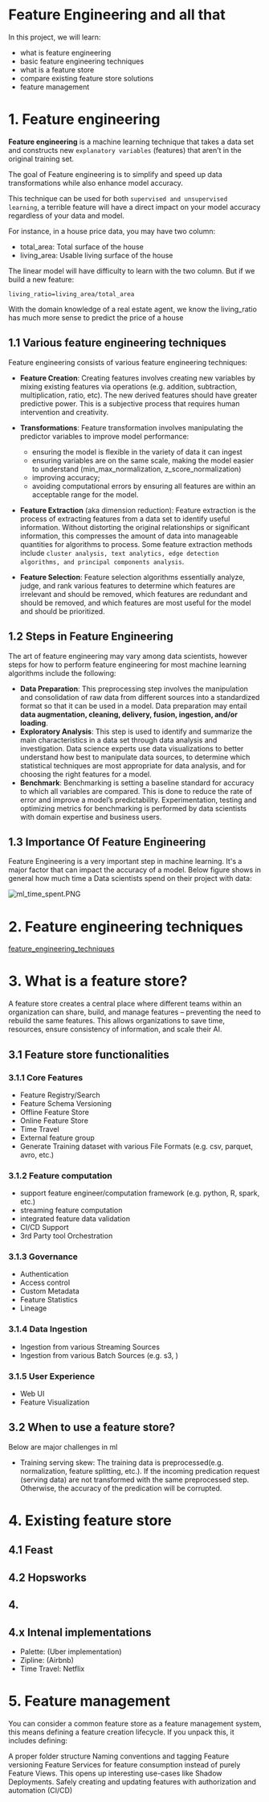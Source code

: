 # Feature Engineering and all that


In this project, we will learn:
- what is feature engineering 
- basic feature engineering techniques
- what is a feature store
- compare existing feature store solutions
- feature management 


# 1. Feature engineering 

**Feature engineering** is a machine learning technique that takes a data set and constructs new `explanatory variables` (features)
that aren’t in the original training set. 

The goal of Feature engineering is to simplify and speed up data transformations while also enhance model accuracy.


This technique can be used for both `supervised and unsupervised learning`, a terrible feature will have a direct impact 
on your model accuracy regardless of your data and model.

For instance, in a house price data, you may have two column: 
- total_area: Total surface of the house
- living_area: Usable living surface of the house

The linear model will have difficulty to learn with the two column. But if we build a new feature:

`living_ratio=living_area/total_area`

With the domain knowledge of a real estate agent, we know the living_ratio has much more sense to predict the price of a house

## 1.1 Various feature engineering techniques

Feature engineering consists of various feature engineering techniques:

- **Feature Creation**: Creating features involves creating new variables by mixing existing features via operations (e.g. 
  addition, subtraction, multiplication, ratio, etc). The new derived features should have greater predictive power. 
  This is a subjective process that requires human intervention and creativity.   

- **Transformations**: Feature transformation involves manipulating the predictor variables to improve model 
    performance: 
    - ensuring the model is flexible in the variety of data it can ingest
    - ensuring variables are on the same scale, making the model easier to understand (min_max_normalization, z_score_normalization) 
    - improving accuracy; 
    - avoiding computational errors by ensuring all features are within an acceptable range for the model. 

- **Feature Extraction** (aka dimension reduction): Feature extraction is the process of extracting features from a data set to identify 
              useful information. Without distorting the original relationships or significant information, this 
              compresses the amount of data into manageable quantities for algorithms to process. Some feature extraction 
              methods include `cluster analysis, text analytics, edge detection algorithms, and principal components analysis`.

- **Feature Selection**: Feature selection algorithms essentially analyze, judge, and rank various features to 
            determine which features are irrelevant and should be removed, which features are redundant and should be 
            removed, and which features are most useful for the model and should be prioritized.

## 1.2 Steps in Feature Engineering

The art of feature engineering may vary among data scientists, however steps for how to perform feature engineering for 
most machine learning algorithms include the following:

- **Data Preparation**: This preprocessing step involves the manipulation and consolidation of raw data from 
                        different sources into a standardized format so that it can be used in a model. Data 
                        preparation may entail **data augmentation, cleaning, delivery, fusion, ingestion, and/or loading**. 
- **Exploratory Analysis**: This step is used to identify and summarize the main characteristics in a data set 
                        through data analysis and investigation. Data science experts use data visualizations to 
                       better understand how best to manipulate data sources, to determine which statistical 
                        techniques are most appropriate for data analysis, and for choosing the right features for a model. 
- **Benchmark**: Benchmarking is setting a baseline standard for accuracy to which all variables are compared. This 
                is done to reduce the rate of error and improve a model’s predictability. Experimentation, testing 
                and optimizing metrics for benchmarking is performed by data scientists with domain expertise and business users.

## 1.3 Importance Of Feature Engineering

Feature Engineering is a very important step in machine learning. It's a major factor that can impact the accuracy of 
a model. Below figure shows in general how much time a Data scientists spend on their project with data:

![ml_time_spent.PNG](img/ml_time_spent.PNG)

# 2. Feature engineering techniques 

[feature_engineering_techniques](docs/Feature_engnieering_intro.md)


# 3. What is a feature store?

A feature store creates a central place where different teams within an organization can share, build, and manage 
features – preventing the need to rebuild the same features. This allows organizations to save time, resources, 
ensure consistency of information, and scale their AI.


## 3.1 Feature store functionalities

### 3.1.1 Core Features

- Feature Registry/Search
- Feature Schema Versioning
- Offline Feature Store
- Online Feature Store
- Time Travel
- External feature group 
- Generate Training dataset with various File Formats (e.g. csv, parquet, avro, etc.)

### 3.1.2 Feature computation

- support feature engineer/computation framework (e.g. python, R, spark, etc.)
- streaming feature computation
- integrated feature data validation
- CI/CD Support
- 3rd Party tool Orchestration

### 3.1.3  Governance

- Authentication
- Access control
- Custom Metadata
- Feature Statistics
- Lineage

### 3.1.4 Data Ingestion
- Ingestion from various Streaming Sources
- Ingestion from various Batch Sources (e.g. s3, )

### 3.1.5 User Experience
- Web UI
- Feature Visualization


## 3.2 When to use a feature store?

Below are major challenges in ml 

- Training serving skew: The training data is preprocessed(e.g. normalization, feature splitting, etc.). If the 
                 incoming predication request (serving data) are not transformed with the same preprocessed step.
                 Otherwise, the accuracy of the predication will be corrupted. 




# 4. Existing feature store


## 4.1 Feast

## 4.2 Hopsworks

## 4.
## 4.x Intenal implementations

- Palette: (Uber implementation)   
- Zipline: (Airbnb)
- Time Travel: Netflix


# 5. Feature management

You can consider a common feature store as a feature management system,   this means defining a feature creation lifecycle. If you unpack this, it includes defining:

A proper folder structure
Naming conventions and tagging
Feature versioning
Feature Services for feature consumption instead of purely Feature Views. This opens up interesting use-cases like Shadow Deployments.
Safely creating and updating features with authorization and automation (CI/CD)